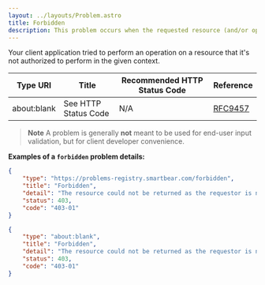 ```yaml
---
layout: ../layouts/Problem.astro
title: Forbidden
description: This problem occurs when the requested resource (and/or operation combination) is not authorized for the requesting client (and or authorization context).
---
```


Your client application tried to perform an operation on a resource that it's not authorized to perform in the given context.

| Type URI | Title | Recommended HTTP Status Code | Reference |
|----------|-------|------------------------------|-----------|
|about:blank|See HTTP Status Code|N/A|[RFC9457](https://www.iana.org/go/rfc9457)|


> **Note** A problem is generally **not** meant to be used for end-user input validation, but for client developer convenience. 


**Examples of a `forbidden` problem details:**
```json
{
    "type": "https://problems-registry.smartbear.com/forbidden",
    "title": "Forbidden",
    "detail": "The resource could not be returned as the requestor is not authorized",
    "status": 403,
    "code": "403-01"    
}
```

```json
{
    "type": "about:blank",
    "title": "Forbidden",
    "detail": "The resource could not be returned as the requestor is not authorized",
    "status": 403,
    "code": "403-01"    
}
```
